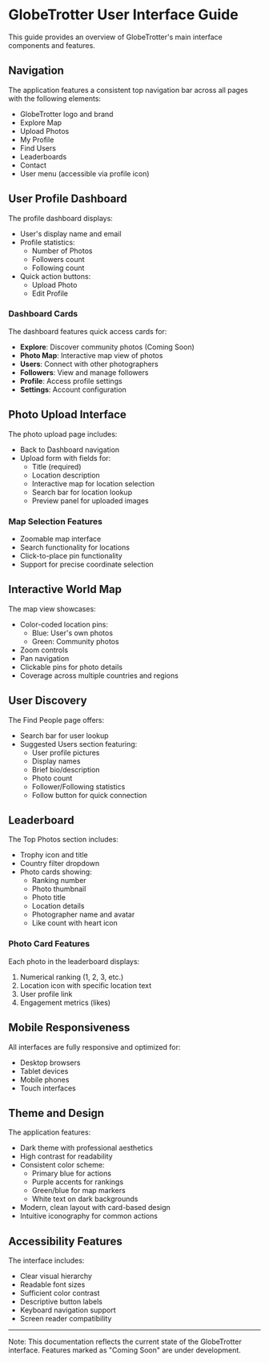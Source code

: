 # GlobeTrotter User Interface Guide

This guide provides an overview of GlobeTrotter's main interface components and features.

## Navigation

The application features a consistent top navigation bar across all pages with the following elements:
- GlobeTrotter logo and brand
- Explore Map
- Upload Photos
- My Profile
- Find Users
- Leaderboards
- Contact
- User menu (accessible via profile icon)

## User Profile Dashboard

The profile dashboard displays:
- User's display name and email
- Profile statistics:
  - Number of Photos
  - Followers count
  - Following count
- Quick action buttons:
  - Upload Photo
  - Edit Profile

### Dashboard Cards
The dashboard features quick access cards for:
- **Explore**: Discover community photos (Coming Soon)
- **Photo Map**: Interactive map view of photos
- **Users**: Connect with other photographers
- **Followers**: View and manage followers
- **Profile**: Access profile settings
- **Settings**: Account configuration

## Photo Upload Interface

The photo upload page includes:
- Back to Dashboard navigation
- Upload form with fields for:
  - Title (required)
  - Location description
  - Interactive map for location selection
  - Search bar for location lookup
  - Preview panel for uploaded images

### Map Selection Features
- Zoomable map interface
- Search functionality for locations
- Click-to-place pin functionality
- Support for precise coordinate selection

## Interactive World Map

The map view showcases:
- Color-coded location pins:
  - Blue: User's own photos
  - Green: Community photos
- Zoom controls
- Pan navigation
- Clickable pins for photo details
- Coverage across multiple countries and regions

## User Discovery

The Find People page offers:
- Search bar for user lookup
- Suggested Users section featuring:
  - User profile pictures
  - Display names
  - Brief bio/description
  - Photo count
  - Follower/Following statistics
  - Follow button for quick connection

## Leaderboard

The Top Photos section includes:
- Trophy icon and title
- Country filter dropdown
- Photo cards showing:
  - Ranking number
  - Photo thumbnail
  - Photo title
  - Location details
  - Photographer name and avatar
  - Like count with heart icon

### Photo Card Features
Each photo in the leaderboard displays:
1. Numerical ranking (1, 2, 3, etc.)
2. Location icon with specific location text
3. User profile link
4. Engagement metrics (likes)

## Mobile Responsiveness

All interfaces are fully responsive and optimized for:
- Desktop browsers
- Tablet devices
- Mobile phones
- Touch interfaces

## Theme and Design

The application features:
- Dark theme with professional aesthetics
- High contrast for readability
- Consistent color scheme:
  - Primary blue for actions
  - Purple accents for rankings
  - Green/blue for map markers
  - White text on dark backgrounds
- Modern, clean layout with card-based design
- Intuitive iconography for common actions

## Accessibility Features

The interface includes:
- Clear visual hierarchy
- Readable font sizes
- Sufficient color contrast
- Descriptive button labels
- Keyboard navigation support
- Screen reader compatibility

---

Note: This documentation reflects the current state of the GlobeTrotter interface. Features marked as "Coming Soon" are under development. 